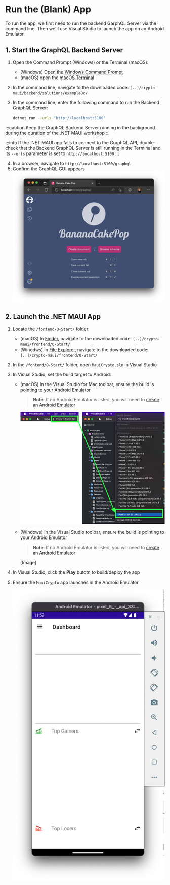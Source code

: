 # Run the (Blank) App

To run the app, we first need to run the backend GarphQL Server via the command line. Then we'll use Visual Studio to launch the app on an Android Emulator.

## 1. Start the GraphQL Backend Server

1. Open the Command Prompt (Windows) or the Terminal (macOS):
    - (Windows) Open the [Windows Command Prompt](https://www.businessinsider.com/guides/tech/how-to-open-command-prompt)
    - (macOS) open the [macOS Terminal](https://support.apple.com/guide/terminal/open-or-quit-terminal-apd5265185d-f365-44cb-8b09-71a064a42125/mac)

2. In the command line, navigate to the downloaded code: `[..]/crypto-maui/backend/solutions/example8c/`
3. In the command line, enter the following command to run the Backend GraphQL Server:
    ```bash
    dotnet run --urls "http://localhost:5100"
    ```

:::caution
Keep the GraphQL Backend Server running in the background during the duration of the .NET MAUI workshop
:::

:::info
If the .NET MAUI app fails to connect to the GraphQL API, double-check that the Backend GraphQL Server is still running in the Terminal and its `--urls` parameter is set to `http://localhost:5100`
:::

4. In a browser, navigate to `http://localhost:5100/graphql`
5. Confirm the GraphQL GUI appears
    ![Banana Cake Pop](../images/banana_cake_pop.png)

## 2. Launch the .NET MAUI App

1. Locate the `/fontend/0-Start/` folder:
    - (macOS) In [Finder](https://support.apple.com/en-us/HT201732), navigate to the downloaded code: `[..]/crypto-maui/frontend/0-Start/`
    - (Winodws) In [File Explorer](https://support.microsoft.com/windows/windows-explorer-has-a-new-name-c95f0e92-b1aa-76da-b994-36a7c7c413d7), navigate to the downloaded code: `[..]/crypto-maui/frontend/0-Start/`
2. In the `/fontend/0-Start/` folder, open `MauiCrypto.sln` in Visual Studio
3. In Visual Studio, set the build target to Android:
    - (macOS) In the Visual Studio for Mac toolbar, ensure the build is pointing to your Android Emulator
        > **Note**: If no Android Emulator is listed, you will need to [create an Android Emulator](https://learn.microsoft.com/xamarin/android/get-started/installation/android-emulator/device-manager?tabs=macos&pivots=macos#android-device-manager-on-macos)

        ![macOS Android Emulator](../images/macos_android_emulator.png)

    - (Windows) In the Visual Studio toolbar, ensure the build is pointing to your Android Emulator
        > **Note**: If no Android Emulator is listed, you will need to [create an Android Emulator](https://learn.microsoft.com/xamarin/android/get-started/installation/android-emulator/device-manager?tabs=macos&pivots=windows)
        
        [Image]

4. In Visual Studio, click the **Play** butotn to build/deploy the app
5. Ensure the `MauiCrypto` app launches in the Android Emulator

    ![Blank Android App](../images/blank_android_app.png)